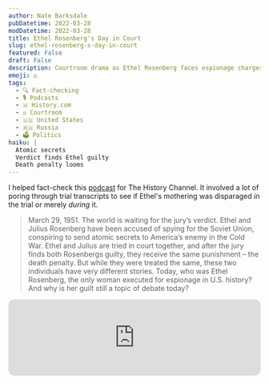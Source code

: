 ```yaml
---
author: Nate Barksdale
pubDatetime: 2022-03-28
modDatetime: 2022-03-28
title: Ethel Rosenberg's Day in Court
slug: ethel-rosenberg-s-day-in-court
featured: False
draft: False
description: Courtroom drama as Ethel Rosenberg faces espionage charges, awaiting a verdict that seals her and her husband's fate.
emoji: ⚖️
tags:
  - 🔍 Fact-checking
  - 🎙️ Podcasts
  - 🇭 History.com
  - ⚖️ Courtroom
  - 🇺🇸 United States
  - 🇷🇺 Russia
  - 🗳️ Politics
haiku: |
  Atomic secrets
  Verdict finds Ethel guilty
  Death penalty looms
---
```


I helped fact-check this [podcast](https://open.spotify.com/episode/5fFhPqCm3GrSRZHqgPrCs3?si=E8ESsbaHRIi0jQZibjfNkw) for The History Channel. It involved a lot of poring through trial transcripts to see if Ethel's mothering was disparaged _in_ the trial or merely _during_ it.

> March 29, 1951. The world is waiting for the jury’s verdict. Ethel and Julius Rosenberg have been accused of spying for the Soviet Union, conspiring to send atomic secrets to America’s enemy in the Cold War. Ethel and Julius are tried in court together, and after the jury finds both Rosenbergs guilty, they receive the same punishment – the death penalty. But while they were treated the same, these two individuals have very different stories. Today, who was Ethel Rosenberg, the only woman executed for espionage in U.S. history? And why is her guilt still a topic of debate today?

<iframe style="border-radius:12px" src="https://open.spotify.com/embed/episode/5fFhPqCm3GrSRZHqgPrCs3?utm_source=generator" width="100%" height="152" frameBorder="0" allowfullscreen="" allow="autoplay; clipboard-write; encrypted-media; fullscreen; picture-in-picture" loading="lazy"></iframe>
